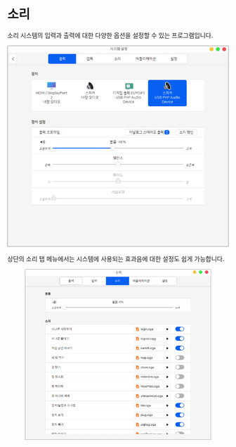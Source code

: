 # 소리

소리 시스템의 입력과 출력에 대한 다양한 옵션을 설정할 수 있는 프로그램입니다.

![](../../.gitbook/assets/2458392.png)

상단의 소리 탭 메뉴에서는 시스템에 사용되는 효과음에 대한 설정도 쉽게 가능합니다.

<figure><img src="../../.gitbook/assets/스크린샷, 2022-10-28 11-53-57.png" alt=""><figcaption></figcaption></figure>

